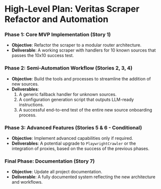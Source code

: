 # High-Level Plan: Veritas Scraper Refactor and Automation

### Phase 1: Core MVP Implementation (Story 1)
- **Objective**: Refactor the scraper to a modular router architecture.
- **Deliverable**: A working scraper with handlers for 10 known sources that passes the 10x10 success test.

### Phase 2: Semi-Automation Workflow (Stories 2, 3, 4)
- **Objective**: Build the tools and processes to streamline the addition of new sources.
- **Deliverables**:
    1. A generic fallback handler for unknown sources.
    2. A configuration generation script that outputs LLM-ready instructions.
    3. A successful end-to-end test of the entire new source onboarding process.

### Phase 3: Advanced Features (Stories 5 & 6 - Conditional)
- **Objective**: Implement advanced capabilities only if required.
- **Deliverables**: A potential upgrade to `PlaywrightCrawler` or the integration of proxies, based on the success of the previous phases.

### Final Phase: Documentation (Story 7)
- **Objective**: Update all project documentation.
- **Deliverable**: A fully documented system reflecting the new architecture and workflows.